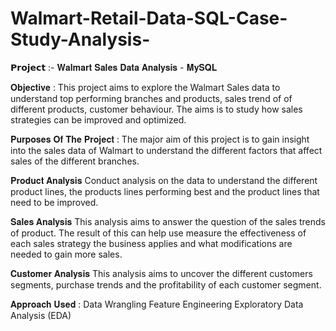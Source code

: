 # Walmart-Retail-Data-SQL-Case-Study-Analysis-

𝗣𝗿𝗼𝗷𝗲𝗰𝘁 :- 𝐖𝐚𝐥𝐦𝐚𝐫𝐭 𝐒𝐚𝐥𝐞𝐬 𝐃𝐚𝐭𝐚 𝐀𝐧𝐚𝐥𝐲𝐬𝐢𝐬 - 𝐌𝐲𝐒𝐐𝐋
 
𝐎𝐛𝐣𝐞𝐜𝐭𝐢𝐯𝐞 :
This project aims to explore the Walmart Sales data to understand top performing branches and products, sales trend of of different products, customer behaviour. The aims is to study how sales strategies can be improved and optimized.

𝐏𝐮𝐫𝐩𝐨𝐬𝐞𝐬 𝐎𝐟 𝐓𝐡𝐞 𝐏𝐫𝐨𝐣𝐞𝐜𝐭 :
The major aim of this project is to gain insight into the sales data of Walmart to understand the different factors that affect sales of the different branches.

𝐏𝐫𝐨𝐝𝐮𝐜𝐭 𝐀𝐧𝐚𝐥𝐲𝐬𝐢𝐬
Conduct analysis on the data to understand the different product lines, the products lines performing best and the product lines that need to be improved.

𝐒𝐚𝐥𝐞𝐬 𝐀𝐧𝐚𝐥𝐲𝐬𝐢𝐬
This analysis aims to answer the question of the sales trends of product. The result of this can help use measure the effectiveness of each sales strategy the business applies and what modifications are needed to gain more sales.

𝐂𝐮𝐬𝐭𝐨𝐦𝐞𝐫 𝐀𝐧𝐚𝐥𝐲𝐬𝐢𝐬
This analysis aims to uncover the different customers segments, purchase trends and the profitability of each customer segment.

𝐀𝐩𝐩𝐫𝐨𝐚𝐜𝐡 𝐔𝐬𝐞𝐝 :
Data Wrangling
Feature Engineering
Exploratory Data Analysis (EDA)
